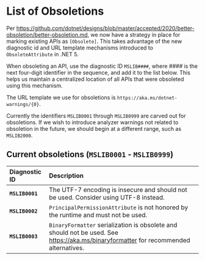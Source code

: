 List of Obsoletions
==================

Per https://github.com/dotnet/designs/blob/master/accepted/2020/better-obsoletion/better-obsoletion.md, we now have a strategy in place for marking existing APIs as `[Obsolete]`. This takes advantage of the new diagnostic id and URL template mechanisms introduced to `ObsoleteAttribute` in .NET 5.

When obsoleting an API, use the diagnostic ID `MSLIB####`, where _\#\#\#\#_ is the next four-digit identifier in the sequence, and add it to the list below. This helps us maintain a centralized location of all APIs that were obsoleted using this mechanism.

The URL template we use for obsoletions is `https://aka.ms/dotnet-warnings/{0}`.

Currently the identifiers `MSLIB0001` through `MSLIB0999` are carved out for obsoletions. If we wish to introduce analyzer warnings not related to obsoletion in the future, we should begin at a different range, such as `MSLIB2000`.

## Current obsoletions (`MSLIB0001` - `MSLIB0999`)

| Diagnostic ID    | Description |
| :--------------- | :---------- |
|  __`MSLIB0001`__ | The UTF-7 encoding is insecure and should not be used. Consider using UTF-8 instead. |
|  __`MSLIB0002`__ | `PrincipalPermissionAttribute` is not honored by the runtime and must not be used. |
|  __`MSLIB0003`__ | `BinaryFormatter` serialization is obsolete and should not be used. See https://aka.ms/binaryformatter for recommended alternatives. |
